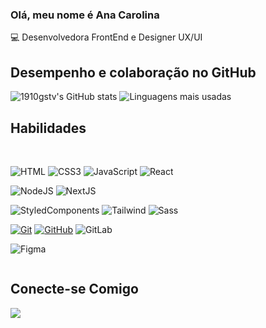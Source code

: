 ### Olá, meu nome é Ana Carolina

💻 Desenvolvedora FrontEnd e Designer UX/UI

##

## Desempenho e colaboração no GitHub

![1910gstv's GitHub stats](https://github-readme-stats.vercel.app/api?username=caroldelira&show_icons=true&theme=dark)
![Linguagens mais usadas](https://github-readme-stats.vercel.app/api/top-langs/?username=caroldelira&layout=compact&size_weight=0.6&count_weight=0.6&theme=dark)

## Habilidades

<div class="tecnologias" style="display: inline-block"><br>

![HTML](https://img.shields.io/badge/HTML-000?style=for-the-badge&logo=html5&logoColor=30A3DC)
![CSS3](https://img.shields.io/badge/CSS3-000?style=for-the-badge&logo=css3&logoColor=E94D5F)
![JavaScript](https://img.shields.io/badge/JavaScript-000?style=for-the-badge&logo=javascript&logoColor=F0DB4F)
![React](https://img.shields.io/badge/react-000?style=for-the-badge&logo=react&logoColor=%2361DAFB)

![NodeJS](https://img.shields.io/badge/node.js-000?style=for-the-badge&logo=node.js&logoColor=white)
![NextJS](https://img.shields.io/badge/nginx-000?style=for-the-badge&logo=nginx)

![StyledComponents](https://img.shields.io/badge/styledcomponents-000?style=for-the-badge&logo=styledcomponents)
![Tailwind](https://img.shields.io/badge/tailwind-000?style=for-the-badge&logo=tailwind)
![Sass](https://img.shields.io/badge/SASS-000?style=for-the-badge&logo=sass&logoColor=CD6799)

[![Git](https://img.shields.io/badge/Git-000?style=for-the-badge&logo=git&logoColor=E94D5F)](https://git-scm.com/doc)
[![GitHub](https://img.shields.io/badge/GitHub-000?style=for-the-badge&logo=github&logoColor=30A3DC)](https://docs.github.com/)
![GitLab](https://img.shields.io/badge/gitlab-000?style=for-the-badge&logo=gitlab)

![Figma](https://img.shields.io/badge/figma-%23F24E1E.svg?style=for-the-badge&logo=figma&logoColor=white)

</div>

## Conecte-se Comigo

<div> 
 	<a href="https://www.linkedin.com/in/ana-carolina-vasconcelos-510739183/" target="_blank"><img src="https://img.shields.io/badge/-LinkedIn-%230077B5?style=for-the-badge&logo=linkedin&logoColor=white" target="_blank"></a>
</div>
